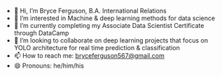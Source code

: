 - 👋 Hi, I’m Bryce Ferguson, B.A. International Relations 
- 👀 I’m interested in Machine & deep learning methods for data science
- 🌱 I’m currently completing my Associate Data Scientist Certificate through DataCamp
- 💞️ I’m looking to collaborate on deep learning projects that focus on YOLO architecture for real time prediction & classification 
- 📫 How to reach me: bryceferguson567@gmail.com
- 😄 Pronouns: he/him/his

<!---
superswiper1/superswiper1 is a ✨ special ✨ repository because its `README.md` (this file) appears on your GitHub profile.
You can click the Preview link to take a look at your changes.
--->
